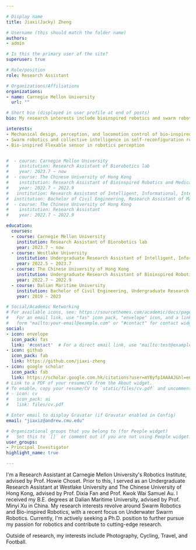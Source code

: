 ```yaml
---

# Display name
title: Jiaxi(Jacky) Zheng

# Username (this should match the folder name)
authors:
- admin

# Is this the primary user of the site?
superuser: true

# Role/position
role: Research Assistant

# Organizations/Affiliations
organizations:
- name: Carnegie Mellon University
  url: ""

# Short bio (displayed in user profile at end of posts)
bio: My research interests include bioinspired robotics and swarm robotics

interests:
- Mechanical design, perception, and locomotion control of bio-inspired robotics
- Swarm robotics and collective intelligence in self-reconfiguration robotics 
- Bio-inspired Flexable sensor in robotics perception


#  - course: Carnegie Mellon University    
#    institution: Research Assistant of Biorobotics lab
#    year: 2023.7 ~ now
#  - course: The Chinese University of Hong Kong    
#    institution: Research Assistant of Bioinspired Robotics and Medical Technology (BMT) lab
#    year: 2022.7 ~ 2022.9
#   institution: Research Assistant of Intelligent, Informational, Integrative and Interdisciplinary(i4) lab
#  institution: Bachelor of Civil Engineering, Research Assistant of Marine Self-Powered System(MSPS) Lab
#  - course: The Chinese University of Hong Kong    
#    institution: Research Assistant
#    year: 2022.7 ~ 2022.9

education:
  courses:
  - course: Carnegie Mellon University    
    institution: Research Assistant of Biorobotics lab
    year: 2023.7 ~ now
  - course: Westlake University
    institution: Undergraduate Research Assistant of Intelligent, Informational, Integrative and Interdisciplinary(i4) lab
    year: 2022.5 ~ 2023.7
  - course: The Chinese University of Hong Kong    
    institution: Undergraduate Research Assistant of Bioinspired Robotics and Medical Technology (BMT) lab
    year: 2022.7 ~ 2022.9
  - course: Dalian Maritime University     
    institution: Bachelor of Civil Engineering, Undergraduate Research Assistant of Marine Self-Powered System(MSPS) Lab
    year: 2019 ~ 2023

# Social/Academic Networking
# For available icons, see: https://sourcethemes.com/academic/docs/page-builder/#icons
#   For an email link, use "fas" icon pack, "envelope" icon, and a link in the
#   form "mailto:your-email@example.com" or "#contact" for contact widget.
social:
- icon: envelope
  icon_pack: fas
  link: '#contact'  # For a direct email link, use "mailto:test@example.org".
- icon: github
  icon_pack: fab
  link: https://github.com/jiaxi-zheng
- icon: google scholar
  icon_pack: fab
  link: https://scholar.google.com.hk/citations?user=mYByfpIAAAAJ&hl=en&oi=ao
# Link to a PDF of your resume/CV from the About widget.
# To enable, copy your resume/CV to `static/files/cv.pdf` and uncomment the lines below.
# - icon: cv
#   icon_pack: ai
#   link: files/cv.pdf

# Enter email to display Gravatar (if Gravatar enabled in Config)
email: "jiaxiz@andrew.cmu.edu"

# Organizational groups that you belong to (for People widget)
#   Set this to `[]` or comment out if you are not using People widget.
user_groups:
- Principal Investigator
highlight_name: true

---
```

I'm a Research Assistant at Carnegie Mellon University's Robotics Institute, advised by Prof. Howie Choset. Prior to this, I served as an Undergraduate Research Assistant at Westlake University and The Chinese University of Hong Kong, advised by Prof. Dixia Fan and Prof. Kwok Wai Samuel Au. I received my B.E. degrees at Dalian Maritime University, advised by Prof. Minyi Xu in China.
My research interests revolve around Swarm Robotics and Bio-inspired Robotics, with a recent focus on Underwater Swarm Robotics. Currently, I'm actively seeking a Ph.D. position to further pursue my passion for robotics and contribute to cutting-edge research.

Outside of research, my interests include Photography, Cycling, Travel, and Football.


